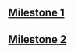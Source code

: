 ## [Milestone 1](./Milestone1/Milestone1report.md)

## [Milestone 2](./Milestone2/Milestone2report.md)
